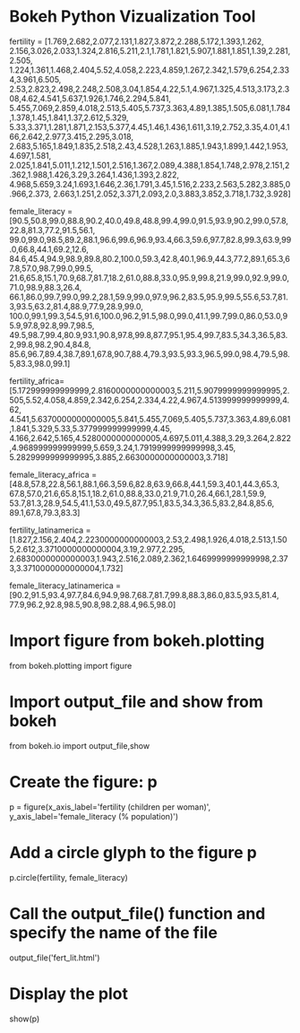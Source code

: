 # Bokeh Python Vizualization Tool
fertility = [1.769,2.682,2.077,2.131,1.827,3.872,2.288,5.172,1.393,1.262,
 2.156,3.026,2.033,1.324,2.816,5.211,2.1,1.781,1.821,5.907,1.881,1.851,1.39,2.281,2.505,
 1.224,1.361,1.468,2.404,5.52,4.058,2.223,4.859,1.267,2.342,1.579,6.254,2.334,3.961,6.505,
 2.53,2.823,2.498,2.248,2.508,3.04,1.854,4.22,5.1,4.967,1.325,4.513,3.173,2.308,4.62,4.541,5.637,1.926,1.746,2.294,5.841,
 5.455,7.069,2.859,4.018,2.513,5.405,5.737,3.363,4.89,1.385,1.505,6.081,1.784,1.378,1.45,1.841,1.37,2.612,5.329,
 5.33,3.371,1.281,1.871,2.153,5.377,4.45,1.46,1.436,1.611,3.19,2.752,3.35,4.01,4.166,2.642,2.977,3.415,2.295,3.018,
 2.683,5.165,1.849,1.835,2.518,2.43,4.528,1.263,1.885,1.943,1.899,1.442,1.953,4.697,1.581,
 2.025,1.841,5.011,1.212,1.501,2.516,1.367,2.089,4.388,1.854,1.748,2.978,2.151,2.362,1.988,1.426,3.29,3.264,1.436,1.393,2.822,
 4.968,5.659,3.24,1.693,1.646,2.36,1.791,3.45,1.516,2.233,2.563,5.282,3.885,0.966,2.373,
 2.663,1.251,2.052,3.371,2.093,2.0,3.883,3.852,3.718,1.732,3.928]
 
female_literacy =[90.5,50.8,99.0,88.8,90.2,40.0,49.8,48.8,99.4,99.0,91.5,93.9,90.2,99.0,57.8,22.8,81.3,77.2,91.5,56.1,
 99.0,99.0,98.5,89.2,88.1,96.6,99.6,96.9,93.4,66.3,59.6,97.7,82.8,99.3,63.9,99.0,66.8,44.1,69.2,12.6,
 84.6,45.4,94.9,98.9,89.8,80.2,100.0,59.3,42.8,40.1,96.9,44.3,77.2,89.1,65.3,67.8,57.0,98.7,99.0,99.5,
 21.6,65.8,15.1,70.9,68.7,81.7,18.2,61.0,88.8,33.0,95.9,99.8,21.9,99.0,92.9,99.0,71.0,98.9,88.3,26.4,
 66.1,86.0,99.7,99.0,99.2,28.1,59.9,99.0,97.9,96.2,83.5,95.9,99.5,55.6,53.7,81.3,93.5,63.2,81.4,88.9,77.9,28.9,99.0,
 100.0,99.1,99.3,54.5,91.6,100.0,96.2,91.5,98.0,99.0,41.1,99.7,99.0,86.0,53.0,95.9,97.8,92.8,99.7,98.5,
 49.5,98.7,99.4,80.9,93.1,90.8,97.8,99.8,87.7,95.1,95.4,99.7,83.5,34.3,36.5,83.2,99.8,98.2,90.4,84.8,
 85.6,96.7,89.4,38.7,89.1,67.8,90.7,88.4,79.3,93.5,93.3,96.5,99.0,98.4,79.5,98.5,83.3,98.0,99.1]
 
 fertility_africa=[5.172999999999999,2.8160000000000003,5.211,5.9079999999999995,2.505,5.52,4.058,4.859,2.342,6.254,2.334,4.22,4.967,4.513999999999999,4.62,
 4.541,5.6370000000000005,5.841,5.455,7.069,5.405,5.737,3.363,4.89,6.081,1.841,5.329,5.33,5.377999999999999,4.45,
 4.166,2.642,5.165,4.5280000000000005,4.697,5.011,4.388,3.29,3.264,2.822,4.968999999999999,5.659,3.24,1.7919999999999998,3.45,
 5.2829999999999995,3.885,2.6630000000000003,3.718]
 
female_literacy_africa =[48.8,57.8,22.8,56.1,88.1,66.3,59.6,82.8,63.9,66.8,44.1,59.3,40.1,44.3,65.3,
 67.8,57.0,21.6,65.8,15.1,18.2,61.0,88.8,33.0,21.9,71.0,26.4,66.1,28.1,59.9,
 53.7,81.3,28.9,54.5,41.1,53.0,49.5,87.7,95.1,83.5,34.3,36.5,83.2,84.8,85.6,
 89.1,67.8,79.3,83.3]
 
fertility_latinamerica =[1.827,2.156,2.404,2.2230000000000003,2.53,2.498,1.926,4.018,2.513,1.505,2.612,3.3710000000000004,3.19,2.977,2.295,
 2.6830000000000003,1.943,2.516,2.089,2.362,1.6469999999999998,2.373,3.3710000000000004,1.732]
 
female_literacy_latinamerica = [90.2,91.5,93.4,97.7,84.6,94.9,98.7,68.7,81.7,99.8,88.3,86.0,83.5,93.5,81.4,
 77.9,96.2,92.8,98.5,90.8,98.2,88.4,96.5,98.0]
# Import figure from bokeh.plotting
from bokeh.plotting import figure

# Import output_file and show from bokeh
from bokeh.io import output_file,show

# Create the figure: p
p = figure(x_axis_label='fertility (children per woman)', y_axis_label='female_literacy (% population)')

# Add a circle glyph to the figure p
p.circle(fertility, female_literacy)

# Call the output_file() function and specify the name of the file
output_file('fert_lit.html')

# Display the plot
show(p)
